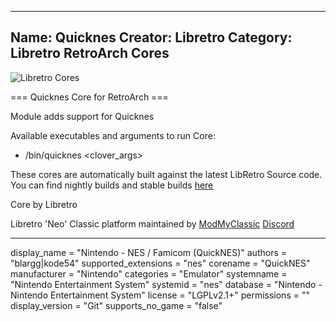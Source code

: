 -----------------------
Name: Quicknes
Creator: Libretro
Category: Libretro RetroArch Cores
-----------------------
![Libretro Cores](https://modmyclassic.com/wp-content/uploads/2020/06/LibRetroNeoCoresSmall.png)

=== Quicknes Core for RetroArch ===

Module adds support for Quicknes

Available executables and arguments to run Core:
- /bin/quicknes <rom> <clover_args>

These cores are automatically built against the latest LibRetro Source code. You can find nightly builds and stable builds [here](https://modmyclassic.com/hmodcores)

Core by Libretro

Libretro 'Neo' Classic platform maintained by [ModMyClassic](https://modmyclassic.com) [Discord](https://modmyclassic.com/discord)

-----------------------

display_name = "Nintendo - NES / Famicom (QuickNES)"
authors = "blargg|kode54"
supported_extensions = "nes"
corename = "QuickNES"
manufacturer = "Nintendo"
categories = "Emulator"
systemname = "Nintendo Entertainment System"
systemid = "nes"
database = "Nintendo - Nintendo Entertainment System"
license = "LGPLv2.1+"
permissions = ""
display_version = "Git"
supports_no_game = "false"
